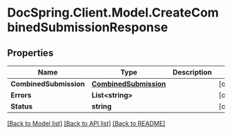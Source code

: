 # DocSpring.Client.Model.CreateCombinedSubmissionResponse
## Properties

Name | Type | Description | Notes
------------ | ------------- | ------------- | -------------
**CombinedSubmission** | [**CombinedSubmission**](CombinedSubmission.md) |  | [optional] 
**Errors** | **List&lt;string&gt;** |  | [optional] 
**Status** | **string** |  | [optional] 

[[Back to Model list]](../README.md#documentation-for-models) [[Back to API list]](../README.md#documentation-for-api-endpoints) [[Back to README]](../README.md)

